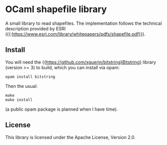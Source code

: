 # OCaml shapefile library

A small library to read shapefiles. The implementation follows the
technical description provided by ESRI
({{:https://www.esri.com/library/whitepapers/pdfs/shapefile.pdf}}).

## Install

You will need the {{https://github.com/xguerin/bitstring}Bitstring}
library (version >= 3) to build, which you can install via opam:
```
opam install bitstring
```

Then the usual:
```
make
make install
```
(a public opam package is planned when I have time).

## License

This library is licensed under the Apache License, Version 2.0.
